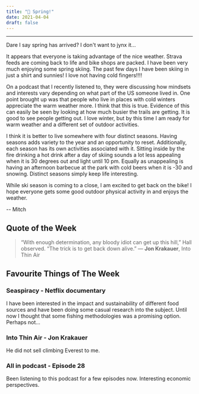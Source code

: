 ```yaml
---
title: "🌺 Spring!"
date: 2021-04-04
draft: false
---
```


---

Dare I say spring has arrived? I don't want to jynx it...

It appears that everyone is taking advantage of the nice weather. Strava feeds are coming back to life and bike shops are packed. I have been very much enjoying some spring skiing. The past few days I have been skiing in just a shirt and sunnies! I love not having cold fingers!!!!

On a podcast that I recently listened to, they were discussing how mindsets and interests vary depending on what part of the US someone lived in. One point brought up was that people who live in places with cold winters appreciate the warm weather more. I think that this is true. Evidence of this can easily be seen by looking at how much busier the trails are getting. It is good to see people getting out. I love winter, but by this time I am ready for warm weather and a different set of outdoor activities.

I think it is better to live somewhere with four distinct seasons. Having seasons adds variety to the year and an opportunity to reset. Additionally, each season has its own activities associated with it. Sitting inside by the fire drinking a hot drink after a day of skiing sounds a lot less appealing when it is 30 degrees out and light until 10 pm. Equally as unappealing is having an afternoon barbecue at the park with cold beers when it is -30 and snowing. Distinct seasons simply keep life interesting.

While ski season is coming to a close, I am excited to get back on the bike! I hope everyone gets some good outdoor physical activity in and enjoys the weather.

-- Mitch

## Quote of the Week

> “With enough determination, any bloody idiot can get up this hill,” Hall observed. “The trick is to get back down alive.” ― **Jon Krakauer**, Into Thin Air

## Favourite Things of The Week

### Seaspiracy - Netflix documentary

I have been interested in the impact and sustainability of different food sources and have been doing some casual research into the subject. Until now I thought that some fishing methodologies was a promising option. Perhaps not...

### Into Thin Air - Jon Krakauer

He did not sell climbing Everest to me.

### All in podcast - Episode 28

Been listening to this podcast for a few episodes now. Interesting economic perspectives.
